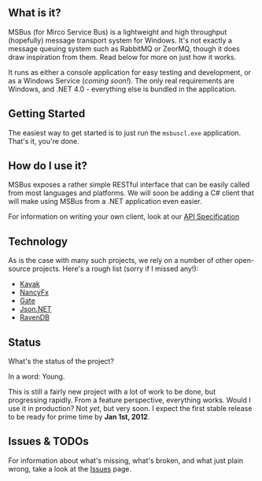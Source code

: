 What is it?
-----------

MSBus (for Mirco Service Bus) is a lightweight and high throughput (hopefully) message transport system for Windows. It's not exactly a message queuing system such as RabbitMQ or ZeorMQ, though it does draw inspiration from them. Read below for more on just how it works.

It runs as either a console application for easy testing and development, or as a Windows Service (*coming soon!*). The only real requirements are Windows, and .NET 4.0 - everything else is bundled in the application.

Getting Started
---------------

The easiest way to get started is to just run the `msbuscl.exe` application. That's it, you're done.

How do I use it?
----------------

MSBus exposes a rather simple RESTful interface that can be easily called from most languages and platforms. We will soon be adding a C# client that will make using MSBus from a .NET application even easier.

For information on writing your own client, look at our [API Specification](https://github.com/adamcaudill/msbus/wiki/API-Specification)

Technology
----------

As is the case with many such projects, we rely on a number of other open-source projects. Here's a rough list (sorry if I missed any!):

 - [Kayak](https://github.com/kayak/kayak)
 - [NancyFx](http://nancyfx.org/)
 - [Gate](https://github.com/owin/gate)
 - [Json.NET](http://james.newtonking.com/projects/json-net.aspx)
 - [RavenDB](http://www.ravendb.net/)

Status
------

What's the status of the project?

In a word: Young.

This is still a fairly new project with a lot of work to be done, but progressing rapidly. From a feature perspective, everything works. Would I use it in production? Not *yet*, but very soon. I expect the first stable release to be ready for prime time by **Jan 1st, 2012**.

Issues & TODOs
--------------

For information about what's missing, what's broken, and what just plain wrong, take a look at the [Issues](https://github.com/adamcaudill/msbus/issues) page.